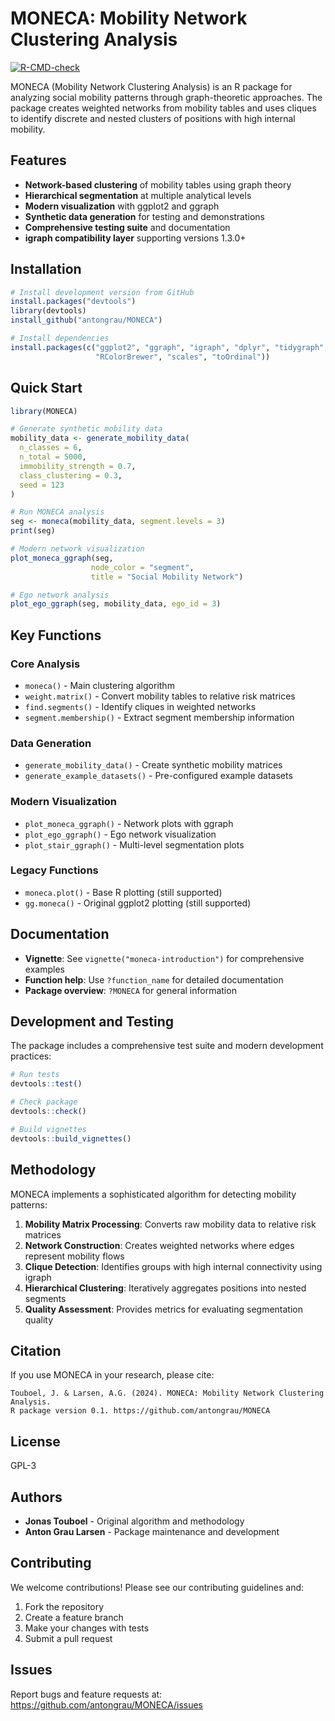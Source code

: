 # MONECA: Mobility Network Clustering Analysis

[![R-CMD-check](https://github.com/antongrau/MONECA/workflows/R-CMD-check/badge.svg)](https://github.com/antongrau/MONECA/actions)

MONECA (Mobility Network Clustering Analysis) is an R package for analyzing social mobility patterns through graph-theoretic approaches. The package creates weighted networks from mobility tables and uses cliques to identify discrete and nested clusters of positions with high internal mobility.

## Features

- **Network-based clustering** of mobility tables using graph theory
- **Hierarchical segmentation** at multiple analytical levels  
- **Modern visualization** with ggplot2 and ggraph
- **Synthetic data generation** for testing and demonstrations
- **Comprehensive testing suite** and documentation
- **igraph compatibility layer** supporting versions 1.3.0+

## Installation

```r
# Install development version from GitHub
install.packages("devtools")
library(devtools)
install_github("antongrau/MONECA")

# Install dependencies
install.packages(c("ggplot2", "ggraph", "igraph", "dplyr", "tidygraph", 
                   "RColorBrewer", "scales", "toOrdinal"))
```

## Quick Start

```r
library(MONECA)

# Generate synthetic mobility data
mobility_data <- generate_mobility_data(
  n_classes = 6,
  n_total = 5000,
  immobility_strength = 0.7,
  class_clustering = 0.3,
  seed = 123
)

# Run MONECA analysis
seg <- moneca(mobility_data, segment.levels = 3)
print(seg)

# Modern network visualization
plot_moneca_ggraph(seg, 
                  node_color = "segment", 
                  title = "Social Mobility Network")

# Ego network analysis
plot_ego_ggraph(seg, mobility_data, ego_id = 3)
```

## Key Functions

### Core Analysis
- `moneca()` - Main clustering algorithm
- `weight.matrix()` - Convert mobility tables to relative risk matrices
- `find.segments()` - Identify cliques in weighted networks
- `segment.membership()` - Extract segment membership information

### Data Generation
- `generate_mobility_data()` - Create synthetic mobility matrices
- `generate_example_datasets()` - Pre-configured example datasets

### Modern Visualization
- `plot_moneca_ggraph()` - Network plots with ggraph
- `plot_ego_ggraph()` - Ego network visualization  
- `plot_stair_ggraph()` - Multi-level segmentation plots

### Legacy Functions
- `moneca.plot()` - Base R plotting (still supported)
- `gg.moneca()` - Original ggplot2 plotting (still supported)

## Documentation

- **Vignette**: See `vignette("moneca-introduction")` for comprehensive examples
- **Function help**: Use `?function_name` for detailed documentation
- **Package overview**: `?MONECA` for general information

## Development and Testing

The package includes a comprehensive test suite and modern development practices:

```r
# Run tests
devtools::test()

# Check package
devtools::check()

# Build vignettes
devtools::build_vignettes()
```

## Methodology

MONECA implements a sophisticated algorithm for detecting mobility patterns:

1. **Mobility Matrix Processing**: Converts raw mobility data to relative risk matrices
2. **Network Construction**: Creates weighted networks where edges represent mobility flows
3. **Clique Detection**: Identifies groups with high internal connectivity using igraph
4. **Hierarchical Clustering**: Iteratively aggregates positions into nested segments
5. **Quality Assessment**: Provides metrics for evaluating segmentation quality

## Citation

If you use MONECA in your research, please cite:

```
Touboel, J. & Larsen, A.G. (2024). MONECA: Mobility Network Clustering Analysis. 
R package version 0.1. https://github.com/antongrau/MONECA
```

## License

GPL-3

## Authors

- **Jonas Touboel** - Original algorithm and methodology
- **Anton Grau Larsen** - Package maintenance and development

## Contributing

We welcome contributions! Please see our contributing guidelines and:

1. Fork the repository
2. Create a feature branch
3. Make your changes with tests
4. Submit a pull request

## Issues

Report bugs and feature requests at: https://github.com/antongrau/MONECA/issues
